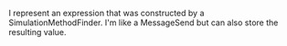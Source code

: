 I represent an expression that was constructed by a SimulationMethodFinder. I'm like a MessageSend but can also store the resulting value.